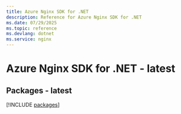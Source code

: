 ```yaml
---
title: Azure Nginx SDK for .NET
description: Reference for Azure Nginx SDK for .NET
ms.date: 07/29/2025
ms.topic: reference
ms.devlang: dotnet
ms.service: nginx
---
```

# Azure Nginx SDK for .NET - latest
## Packages - latest
[!INCLUDE [packages](nginx-index.md)]